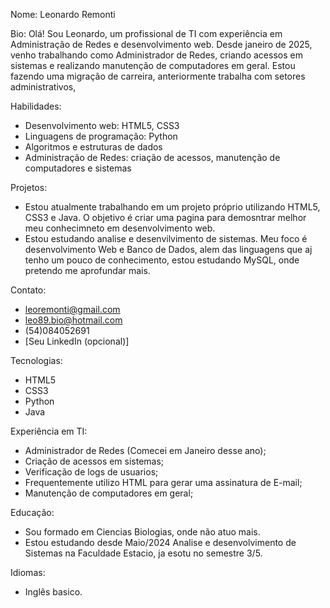 Nome: Leonardo Remonti

Bio:
Olá! Sou Leonardo, um profissional de TI com experiência em Administração de Redes e desenvolvimento web. Desde janeiro de 2025, venho trabalhando como Administrador de Redes, criando acessos em sistemas e realizando manutenção de computadores em geral.
Estou fazendo uma migração de carreira, anteriormente trabalha com setores administrativos, 

Habilidades:

- Desenvolvimento web: HTML5, CSS3
- Linguagens de programação: Python
- Algoritmos e estruturas de dados
- Administração de Redes: criação de acessos, manutenção de computadores e sistemas

Projetos:

- Estou atualmente trabalhando em um projeto próprio utilizando HTML5, CSS3 e Java. O objetivo é criar uma pagina para demosntrar melhor meu conhecimneto em desenvolvimento web.
- Estou estudando analise e desenvilvimento de sistemas. Meu foco é desenvolvimento Web e Banco de Dados, alem das linguagens que aj tenho um pouco de conhecimento, estou estudando MySQL, onde pretendo me aprofundar mais.

Contato:

- leoremonti@gmail.com
- leo89.bio@hotmail.com
- (54)084052691
- [Seu LinkedIn (opcional)]

Tecnologias:

- HTML5
- CSS3
- Python
- Java

Experiência em TI:

- Administrador de Redes (Comecei em Janeiro desse ano);
- Criação de acessos em sistemas;
- Verificação de logs de usuarios;
- Frequentemente utilizo HTML para gerar uma assinatura de E-mail;
- Manutenção de computadores em geral;

Educação:

- Sou formado em Ciencias Biologias, onde não atuo mais.
- Estou estudando desde Maio/2024 Analise e desenvolvimento de Sistemas na Faculdade Estacio, ja esotu no semestre 3/5.

Idiomas:

- Inglês basico.
